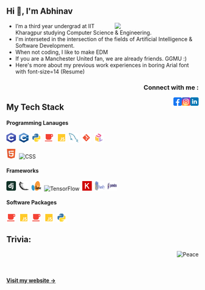 <!--p align="center"><img src="https://github.com/abhinav-bohra/abhinav-bohra/blob/main/abhinav.gif" width="1380px" height="280px"></p-->

<h2 align="left">Hi 👋, I'm Abhinav</h2>
<!--Intro Section-->
<img src="https://github.com/chiraag-kakar/chiraag-kakar/blob/master/hadder.gif" width="220px" align="right">

- I’m a third year undergrad at IIT Kharagpur studying Computer Science & Engineering.
- I'm interseted in the intersection of the fields of Artificial Intelligence & Software Development.
- When not coding, I like to make EDM 
- If you are a Manchester United fan, we are already friends. GGMU :)
- Here's more about my previous work experiences in boring Arial font with font-size=14 (Resume) 


<!--Connect Section-->
<h3 align="right">Connect with me :</h3>
<a href="https://linkedin.com/in/abhinav-bohra">
	<img align="right" alt="Abhinav Bohra - LinkedIn" width="22px" src="https://github.com/abhinav-bohra/abhinav-bohra/blob/main/icons/linkedin.svg"/>
</a>
<a href="https://instagram.com/abhinavbohra01">
	<img align="right" alt="Abhinav Bohra - Instagram" width="22px" src="https://github.com/abhinav-bohra/abhinav-bohra/blob/main/icons/ig.svg"/>
</a>
<a href="https://facebook.com/abhinavbohra01">
	<img align="right" alt="Abhinav Bohra - Facebook" width="22px" src="https://github.com/abhinav-bohra/abhinav-bohra/blob/main/icons/fb.svg"/>
</a>

<!--Skills Section-->
## My Tech Stack
<p align="left">
	<h4> Programming Lanauges</h4><p>
	<img src="https://github.com/abhinav-bohra/abhinav-bohra/blob/main/icons/c.svg" alt="C" width="25" height="25" />&nbsp;
	<img src="https://github.com/abhinav-bohra/abhinav-bohra/blob/main/icons/cpp.svg" alt="C++" width="25" height="25" />&nbsp;
	<img src="https://github.com/PKief/vscode-material-icon-theme/blob/master/icons/python.svg" alt="python" width="25" height="25" />&nbsp;
	<img src="https://github.com/PKief/vscode-material-icon-theme/blob/master/icons/java.svg" alt="java" width="25" height="25" />&nbsp;
	<img src="https://github.com/PKief/vscode-material-icon-theme/blob/master/icons/javascript.svg" alt="javascript" width="25" height="25" />&nbsp;
	<img src="https://github.com/abhinav-bohra/abhinav-bohra/blob/main/icons/mysql.svg" alt="SQL" width="25" height="25" />&nbsp;
	<img src="https://github.com/abhinav-bohra/abhinav-bohra/blob/main/icons/git.svg" alt="Git" width="25" height="25" />&nbsp;
	<img src="https://github.com/PKief/vscode-material-icon-theme/blob/master/icons/uml.svg" alt="UML" width="25" height="25" />&nbsp;</p>
	<img src="https://github.com/abhinav-bohra/abhinav-bohra/blob/main/icons/html.svg" alt="HTML" width="25" height="25" />&nbsp;
	<img src="https://github.com/abhinav-bohra/abhinav-bohra/blob/main/icons/css.svg" alt="CSS" width="25" height="25" />&nbsp;
	<h4> Frameworks</h4><p>
	<img src="https://github.com/abhinav-bohra/abhinav-bohra/blob/main/icons/django.svg" alt="Django" width="25" height="25" />&nbsp;
	<img src="https://github.com/abhinav-bohra/abhinav-bohra/blob/main/icons/flask.svg" alt="Flask" width="25" height="25" />&nbsp;
	<img src="https://github.com/abhinav-bohra/abhinav-bohra/blob/main/icons/scikit-learn.svg" alt="Scikit Learn" width="25" height="25" />&nbsp;
	<img src="https://github.com/abhinav-bohra/abhinav-bohra/blob/main/icons/tensorflow-tf.svg.svg" alt="TensorFlow" width="25" height="25" />&nbsp;
	<img src="https://github.com/abhinav-bohra/abhinav-bohra/blob/main/icons/keras.svg" alt="Keras" width="25" height="25" />&nbsp;
	<img src="https://github.com/abhinav-bohra/abhinav-bohra/blob/main/icons/numpy.svg" alt="Numpy" width="25" height="25" />&nbsp;
	<img src="https://github.com/abhinav-bohra/abhinav-bohra/blob/main/icons/pandas.svg" alt="Pandas" width="25" height="25" />&nbsp;</p>	
	<h4>Software Packages</h4><p>
	<img src="https://github.com/PKief/vscode-material-icon-theme/blob/master/icons/java.svg" alt="java" width="25" height="25" />&nbsp;
	<img src="https://github.com/PKief/vscode-material-icon-theme/blob/master/icons/javascript.svg" alt="javascript" width="25" height="25" />&nbsp;
	<img src="https://github.com/PKief/vscode-material-icon-theme/blob/master/icons/java.svg" alt="java" width="25" height="25" />&nbsp;
	<img src="https://github.com/PKief/vscode-material-icon-theme/blob/master/icons/javascript.svg" alt="javascript" width="25" height="25" />&nbsp;
	<img src="https://github.com/PKief/vscode-material-icon-theme/blob/master/icons/python.svg" alt="python" width="25" height="25" />&nbsp;</p>
</p>

<!--Trivia Section-->
## Trivia:

<img align="right" src="https://res.cloudinary.com/murshidazher/image/upload/w_auto,dpr_1.0,c_scale,f_webp,fl_awebp.progressive.progressive:semi,f_webp,fl_awebp,q_100/readme-peace.png" height="140" title="Peace" />

<br/><br/><br/><br/>
**[Visit my website &rarr;](https://abhinavbohra.technology/)**
